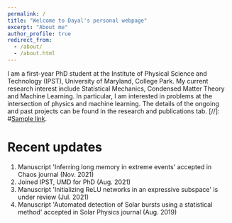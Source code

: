 ```yaml
---
permalink: /
title: "Welcome to Dayal's personal webpage"
excerpt: "About me"
author_profile: true
redirect_from: 
  - /about/
  - /about.html
---
```


I am a first-year PhD student at the Institute of Physical Science and Technology (IPST), University of Maryland, College Park. My current research interest include Statistical Mechanics, Condensed Matter Theory and Machine Learning. In particular, I am interested in problems at the intersection of physics and machine learning. The details of the ongoing and past projects can be found in the research and publications tab. 
[//]: #[Sample link](https://arxiv.org/pdf/2103.12499.pdf).

Recent updates
======
1. Manuscript 'Inferring long memory in extreme events' accepted in Chaos journal (Nov. 2021)
2. Joined IPST, UMD for PhD (Aug. 2021)
3. Manuscript 'Initializing ReLU networks in an expressive subspace' is under review (Jul. 2021)
4. Manuscript 'Automated detection of Solar bursts using a statistical method' accepted in Solar Physics journal (Aug. 2019)
